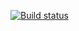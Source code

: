 [![Build status](https://ci.appveyor.com/api/projects/status/q34j5q1qo8my5kpk?svg=true)](https://ci.appveyor.com/project/r616on/react-home-works-10-redux-thunk-first)
